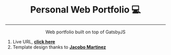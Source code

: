 # <center>Personal Web Portfolio :computer:</center>

<hr />

<p align="center">Web portfolio built on top of GatsbyJS</p>

1. Live URL, **[click here](https://www.msultont.com)**
2. Template design thanks to **[Jacobo Martinez](https://github.com/cobidev/gatsby-simplefolio)**